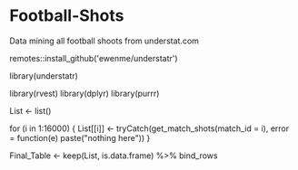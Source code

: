 # Football-Shots
Data mining all football shoots from understat.com

remotes::install_github('ewenme/understatr')

library(understatr)

library(rvest)
library(dplyr)
library(purrr)

List <- list()

for (i in 1:16000) {
  List[[i]] <- tryCatch(get_match_shots(match_id = i),
  error = function(e) paste("nothing here"))
 }
 
Final_Table <- keep(List, is.data.frame) %>% 
  bind_rows

